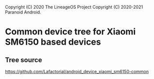 Copyright (C) 2020 The LineageOS Project
Copyright (C) 2020-2021 Paranoid Android.

# Common device tree for Xiaomi SM6150 based devices

## Tree source

<https://github.com/Lafactorial/android_device_xiaomi_sm6150-common>
